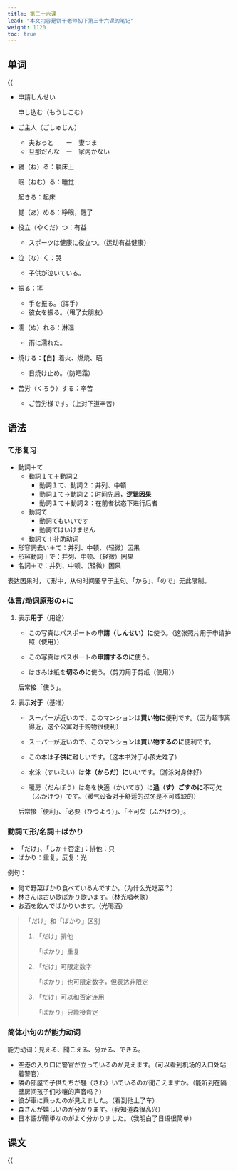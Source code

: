 ```yaml
---
title: 第三十六课
lead: "本文内容是饼干老师初下第三十六课的笔记"
weight: 1120
toc: true
---
```


## 单词

{{<audio src="https://tellyouwhat-static-1251995834.cos.ap-chongqing.myqcloud.com/audios/cs_danci/36第三十六课.mp3">}}

- 申請しんせい

  申し込む（もうしこむ）

- ご主人（ごしゅじん）

  - 夫おっと　　ー　妻つま
  - 旦那だんな　ー　家内かない

- 寝（ね）る：躺床上

  眠（ねむ）る：睡觉

  起きる：起床

  覚（あ）める：睁眼，醒了

- 役立（やくだ）つ：有益

  - スポーツは健康に役立つ。（运动有益健康）

- 泣（な）く：哭

  - 子供が泣いている。

- 振る：挥

  - 手を振る。（挥手）
  - 彼女を振る。（甩了女朋友）

- 濡（ぬ）れる：淋湿

  - 雨に濡れた。

- 焼ける：【自】着火、燃烧、晒

  - 日焼け止め。（防晒霜）

- 苦労（くろう）する：辛苦

  - ご苦労様です。（上对下道辛苦）

## 语法

### て形复习

- 動詞＋て
  - 動詞１て＋動詞２
    - 動詞１て、動詞２：并列、中顿
    - 動詞１て→動詞２：时间先后，**逻辑因果**
    - 動詞１て＋動詞２：在前者状态下进行后者
  - 動詞て
    - 動詞てもいいです
    - 動詞てはいけません
  - 動詞て＋补助动词
- 形容詞去い＋て：并列、中顿、（轻微）因果
- 形容動詞＋で：并列、中顿、（轻微）因果
- 名詞＋で：并列、中顿、（轻微）因果

表达因果时，て形中，从句时间要早于主句。「から」、「ので」无此限制。

### 体言/动词原形の+に

1. 表示**用于**（用途）

   - この写真はパスポートの**申請（しんせい）に**使う。（这张照片用于申请护照（使用））

   - この写真はパスポートの**申請するのに**使う。

   - はさみは紙を**切るのに**使う。（剪刀用于剪纸（使用））

   后常接「使う」。

2. 表示**对于**（基准）

   - スーパーが近いので、このマンションは**買い物に**便利です。（因为超市离得近，这个公寓对于购物很便利）

   - スーパーが近いので、このマンションは**買い物するのに**便利です。

   - この本は**子供に**難しいです。（这本书对于小孩太难了）

   - 水泳（すいえい）は**体（からだ）に**いいです。（游泳对身体好）

   - 暖房（だんぼう）は冬を快適（かいてき）に**過（す）ごすのに**不可欠（ふかけつ）です。（暖气设备对于舒适的过冬是不可或缺的）

   后常接「便利」、「必要（ひつよう）」、「不可欠（ふかけつ）」。

### 動詞て形/名詞＋ばかり

- 「だけ」、「しか＋否定」：排他：只
- ばかり：重复，反复：光

例句：

- 何で野菜ばかり食べているんですか。（为什么光吃菜？）
- 林さんは古い歌ばかり歌います。（林光唱老歌）
- お酒を飲んでばかりいます。（光喝酒）

> 「だけ」和「ばかり」区别
>
> 1. 「だけ」排他
>
>    「ばかり」重复
>
> 2. 「だけ」可限定数字
>
>    「ばかり」也可限定数字，但表达非限定
>
> 3. 「だけ」可以和否定连用
>
>    「ばかり」只能接肯定

### 简体小句のが能力动词

能力动词：見える、聞こえる、分かる、できる。

- 空港の入り口に警官が立っているのが見えます。（可以看到机场的入口处站着警官）
- 隣の部屋で子供たちが騒（さわ）いでいるのが聞こえますか。（能听到在隔壁房间孩子们吵嚷的声音吗？）
- 彼が車に乗ったのが見えました。（看到他上了车）
- 森さんが嬉しいのが分かります。（我知道森很高兴）
- 日本語が簡単なのがよく分かりました。（我明白了日语很简单）

## 课文

{{<audio src="https://tellyouwhat-static-1251995834.cos.ap-chongqing.myqcloud.com/audios/cs_kewen/31-36课 新标日初级课文/Lesson36.mp3">}}
